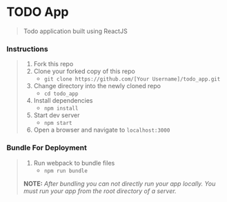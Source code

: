 # TODO App

> Todo application built using ReactJS

### Instructions

> 1. Fork this repo
> 1. Clone your forked copy of this repo
>    - `git clone https://github.com/[Your Username]/todo_app.git`
> 1. Change directory into the newly cloned repo
>    - `cd todo_app`
> 1. Install dependencies 
>    - `npm install`
> 1. Start dev server
>    - `npm start`
> 1. Open a browser and navigate to `localhost:3000`

### Bundle For Deployment

> 1. Run webpack to bundle files
>    - `npm run bundle`
> 
> **NOTE:** *After bundling you can not directly run your app locally. You must run your app from the root directory of a server.*
